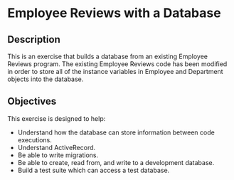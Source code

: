 # Employee Reviews with a Database

## Description

This is an exercise that builds a database from an existing Employee Reviews program. The existing Employee Reviews code has been modified in order to store all of the instance variables in Employee and Department objects into the database.

## Objectives

This exercise is designed to help:

* Understand how the database can store information between code executions.
* Understand ActiveRecord.
* Be able to write migrations.
* Be able to create, read from, and write to a development database.
* Build a test suite which can access a test database.
